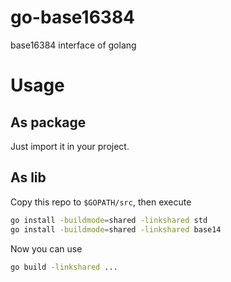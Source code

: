 # go-base16384
base16384 interface of golang

# Usage
## As package
Just import it in your project.
## As lib
Copy this repo to `$GOPATH/src`, then execute
```bash
go install -buildmode=shared -linkshared std
go install -buildmode=shared -linkshared base14
```
Now you can use
```bash
go build -linkshared ...
```
